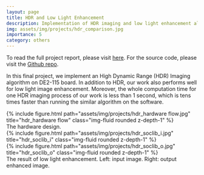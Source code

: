 ```yaml
---
layout: page
title: HDR and Low Light Enhancement
description: Implementation of HDR imaging and low light enhancement algorithms on a FPGA board.
img: assets/img/projects/hdr_comparison.jpg
importance: 5
category: others
---
```


To read the full project report, please visit <a href="https://kevinchang73.github.io/assets/pdf/hdr.pdf">here</a>. For the source code, please visit the <a href="https://github.com/ChienKaiMa/2020Fall-NTUEE-DCLAB/tree/master/final">Github repo</a>.

In this final project, we implement an High Dynamic Range (HDR) Imaging algorithm on DE2-115 board. In addition to HDR, our work also performs well for low light image enhancement. Moreover, the whole computation time for one HDR imaging process of our work is less than 1 second, which is tens times faster than running the similar algorithm on the software.

<div class="row justify-content-md-center">
    <div class="col-sm-8 mt-3 mt-md-0">
        {% include figure.html path="assets/img/projects/hdr_hardware flow.jpg" title="hdr_hardware flow" class="img-fluid rounded z-depth-1" %}
    </div>
</div>
<div class="caption">
    The hardware design.
</div>

<div class="row">
    <div class="col-sm mt-3 mt-md-0">
        {% include figure.html path="assets/img/projects/hdr_soclib_i.jpg" title="hdr_soclib_i" class="img-fluid rounded z-depth-1" %}
    </div>
    <div class="col-sm mt-3 mt-md-0">
        {% include figure.html path="assets/img/projects/hdr_soclib_o.jpg" title="hdr_soclib_o" class="img-fluid rounded z-depth-1" %}
    </div>
</div>
<div class="caption">
    The result of low light enhancement. Left: input image. Right: output enhanced image.
</div>
